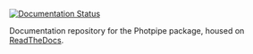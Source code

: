 [![Documentation Status](https://readthedocs.org/projects/photpipe_docs/badge/?version=latest)](http://sntd.readthedocs.org/en/latest/?badge=latest)

Documentation repository for the Photpipe package, housed on [ReadTheDocs](https://photpipe-docs.readthedocs.io/en/latest).
